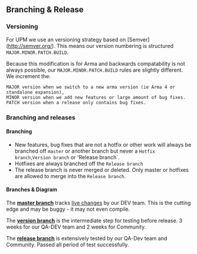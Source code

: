 ## Branching & Release

### Versioning

For UPM we use an versioning strategy based on [Semver] (http://semver.org/). This means our version numbering is structured `MAJOR.MINOR.PATCH.BUILD`. 

Because this modification is for Arma and backwards compatability is not always possible, our `MAJOR.MINOR.PATCH.BUILD` rules are slightly different. We increment the:

    MAJOR version when we switch to a new arma version (ie Arma 4 or standalone expansion),
    MINOR version when we add new features or large amount of bug fixes.
    PATCH version when a release only contains bug fixes.

### Branching and releases



#### Branching

* New features, bug fixes that are not a hotfix or other work will always be branched off `master` or another branch but never a `Hotfix branch`,`Version branch` or 'Release branch`. 
* Hotfixes are always branched off the `Release branch`
* The release branch is never merged or deleted. Only master or hotfixes are allowed to merge into the `Release branch`. 

#### Branches & Diagram

The **[master branch](https://github.com/upmod/UPM/tree/master)** tracks [live changes](https://github.com/upmod/UPM/commits/master) by our DEV team. 
This is the cutting edge and may be buggy - it may not even compile. 

The **[version branch](https://github.com/upmod/UPM/tree/0.1)** is the intermediate step for testing before release. 3 weeks for our QA-DEV team and 2 weeks for Community.

The **[release branch](https://github.com/upmod/UPM/tree/release)** is extensively tested by our QA-Dev team and Community. Passed all period of test successfully.